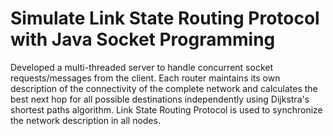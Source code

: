 # Simulate Link State Routing Protocol with Java Socket Programming
Developed a multi-threaded server to handle concurrent socket requests/messages from the client. Each router maintains its own description of the connectivity of the complete network and calculates the best next hop for all possible destinations independently using Dijkstra's shortest paths algorithm. Link State Routing Protocol is used to synchronize the network description in all nodes. 
